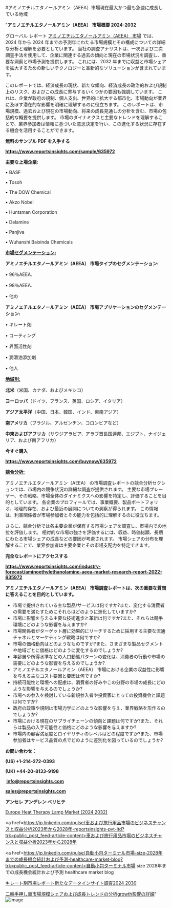 #アミノエチルエタノールアミン（AEEA）市場現在最大かつ最も急速に成長している地域

"<strong>アミノエチルエタノールアミン（AEEA） 市場概要 2024-2032</strong>

グローバル レポート <a href=https://www.reportsinsights.com/sample/635972>アミノエチルエタノールアミン（AEEA） 市場</a> では、2024 年から 2024 年までの予測年にわたる市場規模とその構成についての詳細な分析と理解を必要としています。 当社の調査アナリストは、一次および二次調査手法を使用して、企業に関連する過去の傾向と現在の市場状況を調査し、重要な洞察と市場予測を提供します。 これには、2032 年までに収益と市場シェアを拡大​​するための新しいテクノロジーと革新的なソリューションが含まれています。

このレポートでは、経済成長の現状、新たな傾向、経済成長の政治的および規制上のリスク、およびこの成長に寄与するいくつかの要因も強調しています。 これは、企業が政府の規制、個人支出、世界的に拡大する都市化、市場動向が業界に及ぼす潜在的な影響を明確に理解するのに役立ちます。 このレポートは、市場規模、過去および現在の市場動向、将来の成長見通しの分析を含む、市場の包括的な概要を提供します。 市場のダイナミクスと主要なトレンドを理解することで、業界参加者は情報に基づいた意思決定を行い、この進化する状況に存在する機会を活用することができます。

<strong><b>無料のサンプル PDF を入手する</b></strong>

<a href=https://www.reportsinsights.com/sample/635972><strong><u>https://www.reportsinsights.com/sample/635972</u></strong></a>

<strong>主要な上場企業:</strong>

• BASF 

• Tosoh 

• The DOW Chemical 

• Akzo Nobel 

• Huntsman Corporation 

• Delamine 

• Panjiva 

• Wuhanshi Baixinda Chemicals

<strong><u>市場セグメンテーション</u></strong><strong><u>:</u></strong>

<strong>アミノエチルエタノールアミン（AEEA） 市場タイプのセグメンテーション:</strong>

• 96％AEEA.

• 98％AEEA.

• 他の

<strong>アミノエチルエタノールアミン（AEEA） 市場アプリケーションのセグメンテーション:</strong>

• キレート剤

• コーティング

• 界面活性剤

• 潤滑油添加剤

• 他人

<strong><u>地域別</u></strong><strong><u>:</u></strong>

<strong>北米</strong>（米国、カナダ、およびメキシコ）

<strong>ヨーロッパ</strong>（ドイツ、フランス、英国、ロシア、イタリア）

<strong>アジア太平洋</strong>（中国、日本、韓国、インド、東南アジア）

<strong>南アメリカ</strong>（ブラジル、アルゼンチン、コロンビアなど）

<strong>中東およびアフリカ</strong>（サウジアラビア、アラブ首長国連邦、エジプト、ナイジェリア、および南アフリカ）

<strong>今すぐ購入</strong>

<a href=https://www.reportsinsights.com/buynow/635972><strong><u>https://www.reportsinsights.com/buynow/635972</u></strong></a>

<strong><u>競合分析:</u></strong>

アミノエチルエタノールアミン（AEEA） の市場調査レポートの競合分析セクションでは、市場内の競争状況の詳細な調査が提供されます。 主要な市場プレーヤー、その戦略、市場全体のダイナミクスへの影響を特定し、評価することを目的としています。 各企業のプロフィールでは、事業概要、製品ポートフォリオ、地理的存在、および最近の展開についての洞察が得られます。 この情報は、利害関係者が市場参加者とその能力を包括的に理解するのに役立ちます。

さらに、競合分析では各主要企業が保有する市場シェアを調査し、市場内での地位を評価します。 相対的な市場の強さを評価するには、収益、時価総額、長期にわたる市場シェアの成長などの要因が考慮されます。 市場シェアの分布を理解することで、業界参加者は主要企業とその市場支配力を特定できます。

<strong>完全なレポートにアクセスする</strong>

<a href=https://www.reportsinsights.com/industry-forecast/aminoethylethanolamine-aeea-market-research-report-2022-635972><strong><u><b>https://www.reportsinsights.com/industry-forecast/aminoethylethanolamine-aeea-market-research-report-2022-635972</b></u></strong></a>

<strong><b>アミノエチルエタノールアミン（AEEA） 市場調査レポートは、次の重要な質問に答えることを目的としています。</b></strong>
<ul>
  <li>市場で提供されている主な製品/サービスは何ですか?また、変化する消費者の需要を満たすためにそれらはどのように進化していますか?</li>
  <li>市場に影響を与える主要な技術進歩と革新は何ですか?また、それらは競争環境にどのような影響を与えますか?</li>
  <li>市場関係者がターゲット層に効果的にリーチするために採用する主要な流通チャネルとマーケティング戦略は何ですか?</li>
  <li>市場の価格動向はどのようなものですか?また、さまざまな製品セグメントや地域ごとに価格はどのように変化するのでしょうか?</li>
  <li>年齢層や所得水準などの人口動態パターンの変化は、消費者の行動や市場の需要にどのような影響を与えるのでしょうか?</li>
  <li>アミノエチルエタノールアミン（AEEA） 市場における企業の収益性に影響を与える主なコスト要因と要因は何ですか?</li>
  <li>持続可能性と環境への配慮は、消費者の好みやこの分野の市場の成長にどのような影響を与えるのでしょうか?</li>
  <li>市場への参入を検討している新規参入者や投資家にとっての投資機会と課題は何ですか?</li>
  <li>政府の政策や規制は市場力学にどのような影響を与え、業界戦略を形作るのでしょうか?</li>
  <li>市場における現在のサプライチェーンの傾向と課題は何ですか?また、それらは製品の入手可能性と価格にどのような影響を与えますか?</li>
  <li>市場内の顧客満足度とロイヤリティのレベルはどの程度ですか?また、市場参加者はサービス品質の点でどのように差別化を図っているのでしょうか?</li>
</ul>
<strong>お問い合わせ：</strong>

<strong>(US) +1-214-272-0393</strong>

<strong>(UK) +44-20-8133-9198</strong>

<strong> </strong><a href=info@reportsinsights.com><strong><u>info@reportsinsights.com</u></strong></a>

<a href=sales@reportsinsights.com><strong><u>sales@reportsinsights.com</u></strong></a>

<strong>アンセレ アンデレン ベリヒテ</strong>

<a href=https://www.linkedin.com/pulse/europe-heat-therapy-lamp-markets-analysis-decision-makers-g7lcf/>Europe Heat Therapy Lamp Market [2024 2032]</a>

<a href=https://jp.linkedin.com/pulse/車および旅行用品市場のビジネスチャンスと収益分析2023年から2028年-reportsinsights-pvt-ltd?trk=public_post_feed-article-content>車および旅行用品市場のビジネスチャンスと収益分析2023年から2028年</a>

<a href=https://jp.linkedin.com/pulse/自動小包ターミナル市場-size-2028年までの成長機会統計および予測-healthcare-market-blog?trk=public_post_feed-article-content>自動小包ターミナル市場 size 2028年までの成長機会統計および予測 healthcare market blog</a>

<a href=https://www.linkedin.com/pulse/キレート剤市場レポート新たなデータインサイト調査2024-2030-community-market-research/>キレート剤市場レポート新たなデータインサイト調査2024 2030</a>

<a href=https://www.linkedin.com/pulse/二輪手押し車市場規模シェアおよび成長トレンドの分析growth影響の詳細-reports-insights-expert-myfwf/>二輪手押し車市場規模シェアおよび成長トレンドの分析growth影響の詳細</a>"
![image](https://github.com/aakesh123242/RIMarket/assets/158431203/736ee342-ccae-45c7-b829-6006ee900606)
